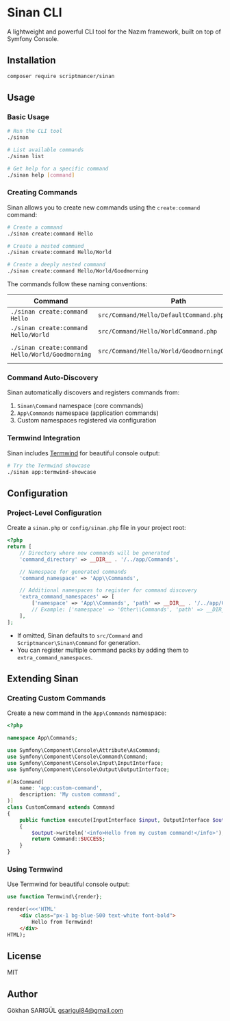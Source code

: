 # Sinan CLI

A lightweight and powerful CLI tool for the Nazım framework, built on top of Symfony Console.

## Installation

```bash
composer require scriptmancer/sinan
```

## Usage

### Basic Usage

```bash
# Run the CLI tool
./sinan

# List available commands
./sinan list

# Get help for a specific command
./sinan help [command]
```

### Creating Commands

Sinan allows you to create new commands using the `create:command` command:

```bash
# Create a command
./sinan create:command Hello

# Create a nested command
./sinan create:command Hello/World

# Create a deeply nested command
./sinan create:command Hello/World/Goodmorning
```

The commands follow these naming conventions:

| Command | Path | Class Name | Signature |
|---------|------|------------|-----------|
| `./sinan create:command Hello` | `src/Command/Hello/DefaultCommand.php` | `DefaultCommand` | `app:hello` |
| `./sinan create:command Hello/World` | `src/Command/Hello/WorldCommand.php` | `WorldCommand` | `app:hello-world` |
| `./sinan create:command Hello/World/Goodmorning` | `src/Command/Hello/World/GoodmorningCommand.php` | `GoodmorningCommand` | `app:hello-world-goodmorning` |

### Command Auto-Discovery

Sinan automatically discovers and registers commands from:

1. `Sinan\Command` namespace (core commands)
2. `App\Commands` namespace (application commands)
3. Custom namespaces registered via configuration

### Termwind Integration

Sinan includes [Termwind](https://github.com/nunomaduro/termwind) for beautiful console output:

```bash
# Try the Termwind showcase
./sinan app:termwind-showcase
```

## Configuration

### Project-Level Configuration

Create a `sinan.php` or `config/sinan.php` file in your project root:

```php
<?php
return [
    // Directory where new commands will be generated
    'command_directory' => __DIR__ . '/../app/Commands',

    // Namespace for generated commands
    'command_namespace' => 'App\\Commands',

    // Additional namespaces to register for command discovery
    'extra_command_namespaces' => [
        ['namespace' => 'App\\Commands', 'path' => __DIR__ . '/../app/Commands'],
        // Example: ['namespace' => 'Other\\Commands', 'path' => __DIR__ . '/../other/Commands'],
    ],
];
```

- If omitted, Sinan defaults to `src/Command` and `Scriptmancer\Sinan\Command` for generation.
- You can register multiple command packs by adding them to `extra_command_namespaces`.

## Extending Sinan

### Creating Custom Commands

Create a new command in the `App\Commands` namespace:

```php
<?php

namespace App\Commands;

use Symfony\Component\Console\Attribute\AsCommand;
use Symfony\Component\Console\Command\Command;
use Symfony\Component\Console\Input\InputInterface;
use Symfony\Component\Console\Output\OutputInterface;

#[AsCommand(
    name: 'app:custom-command',
    description: 'My custom command',
)]
class CustomCommand extends Command
{
    public function execute(InputInterface $input, OutputInterface $output): int
    {
        $output->writeln('<info>Hello from my custom command!</info>');
        return Command::SUCCESS;
    }
}
```

### Using Termwind

Use Termwind for beautiful console output:

```php
use function Termwind\{render};

render(<<<'HTML'
    <div class="px-1 bg-blue-500 text-white font-bold">
        Hello from Termwind!
    </div>
HTML);
```

## License

MIT

## Author

Gökhan SARIGÜL <gsarigul84@gmail.com>
